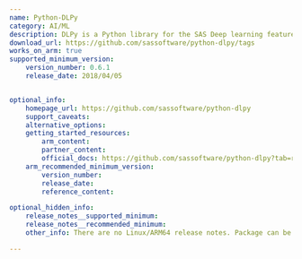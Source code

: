 ```yaml
---
name: Python-DLPy
category: AI/ML
description: DLPy is a Python library for the SAS Deep learning features available in SAS Viya. DLPy provides an efficient way to apply deep learning methods to image, audio data, and text.
download_url: https://github.com/sassoftware/python-dlpy/tags
works_on_arm: true
supported_minimum_version:
    version_number: 0.6.1
    release_date: 2018/04/05


optional_info:
    homepage_url: https://github.com/sassoftware/python-dlpy
    support_caveats:
    alternative_options:
    getting_started_resources:
        arm_content:
        partner_content:
        official_docs: https://github.com/sassoftware/python-dlpy?tab=readme-ov-file#prerequisites
    arm_recommended_minimum_version:
        version_number:
        release_date:
        reference_content:

optional_hidden_info:
    release_notes__supported_minimum:
    release_notes__recommended_minimum:
    other_info: There are no Linux/ARM64 release notes. Package can be installed via pip from the initial available version 0.6.1. Package releases platform-independent versioned tars on PyPi.

---
```

